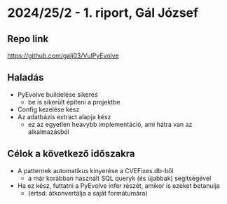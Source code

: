 # 2024/25/2 - 1. riport, Gál József

## Repo link

<https://github.com/galj03/VulPyEvolve>

## Haladás

- PyEvolve buildelése sikeres
  - be is sikerült építeni a projektbe
- Config kezelése kész
- Az adatbázis extract alapja kész
  - ez az egyetlen heavybb implementáció, ami hátra van az alkalmazásból

## Célok a következő időszakra

- A patternek automatikus kinyerése a CVEFixes.db-ből
  - a már korábban használt SQL queryk (és újabbak) segítségével
- Ha ez kész, futtatni a PyEvolve infer részét, amikor is ezeket betanulja
  - (értsd: átkonvertálja a saját formátumára)
